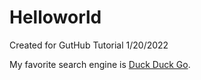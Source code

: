 # Helloworld
 Created for GutHub Tutorial 1/20/2022
 
My favorite search engine is [Duck Duck Go](https://duckduckgo.com).